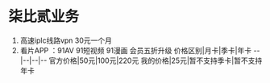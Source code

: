 # 柒比贰业务
1. 高速iplc线路vpn 30元一个月
2. 看片APP ：91AV 91短视频 91漫画 会员五折升级
价格区别|月卡|季卡|年卡
--|--|--|--
官方价格|50元|100元|220元
我的价格|25元|暂不支持季卡|暂不支持年卡
